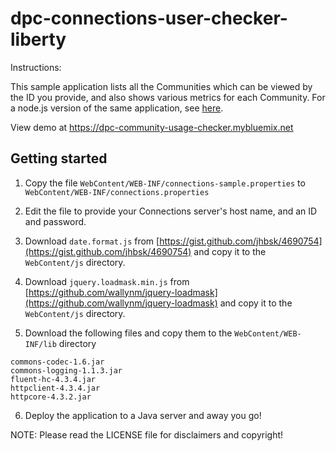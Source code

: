 # dpc-connections-user-checker-liberty

Instructions:

This sample application lists all the Communities which can be viewed by the ID you provide, and also shows
various metrics for each Community. 
For a node.js version of the same application, see [here](https://github.com/dcacy/dpc-community-usage-checker).

View demo at <a target="top" href="https://dpc-community-usage-checker.mybluemix.net">https://dpc-community-usage-checker.mybluemix.net</a>

## Getting started

1. Copy the file `WebContent/WEB-INF/connections-sample.properties` to `WebContent/WEB-INF/connections.properties`

1. Edit the file to provide your Connections server's host name, and an ID and password.

1. Download `date.format.js` from [https://gist.github.com/jhbsk/4690754](https://gist.github.com/jhbsk/4690754) and copy it to the `WebContent/js` directory.

1. Download `jquery.loadmask.min.js` from [https://github.com/wallynm/jquery-loadmask](https://github.com/wallynm/jquery-loadmask) and copy it to the `WebContent/js` directory.

1. Download the following files and copy them to the `WebContent/WEB-INF/lib` directory

  ```
  commons-codec-1.6.jar
  commons-logging-1.1.3.jar
  fluent-hc-4.3.4.jar
  httpclient-4.3.4.jar
  httpcore-4.3.2.jar
  ```

6. Deploy the application to a Java server and away you go!

NOTE: Please read the LICENSE file for disclaimers and copyright!
